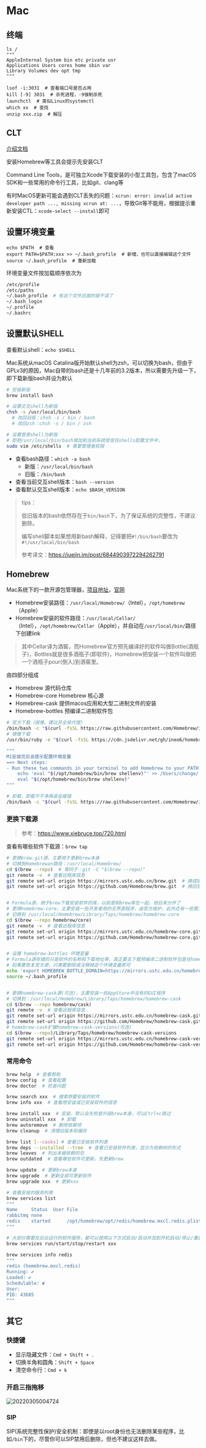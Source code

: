 # Mac

## 终端

```shell
ls /
"""
AppleInternal System bin etc private usr
Applications Users cores home sbin var
Library Volumes dev opt tmp
"""

lsof -i:3031  # 查看端口号是否占用
kill [-9] 3031  # 杀死进程，-9强制杀死
launchctl  # 类似Linux的systemctl
which xx  # 查找
unzip xxx.zip  # 解压
```

## CLT

[介绍文档](https://developer.apple.com/library/archive/technotes/tn2339/_index.html)

安装Homebrew等工具会提示先安装CLT

Command Line Tools，是可独立Xcode下载安装的小型工具包，包含了macOS SDK和一些常用的命令行工具，比如git、clang等

有时MacOS更新可能会遇到CLT丢失的问题：`xcrun: error: invalid active developer path ..., missing xcrun at: ...`，导致Git等不能用，根据提示重新安装CTL：`xcode-select --install`即可

## 设置环境变量

```shell
echo $PATH  # 查看
export PATH=$PATH:xxx >> ~/.bash_profile  # 新增，也可以直接编辑这个文件
source ~/.bash_profile  # 重新加载
```

环境变量文件按加载顺序依次为

```bash
/etc/profile
/etc/paths
~/.bash_profile  # 有这个文件后面的就不读了
~/.bash_login
~/.profile
~/.bashrc
```

## 设置默认SHELL

查看默认shell：`echo $SHELL`

Mac系统从macOS Catalina版开始默认shell为zsh，可以切换为bash，但由于GPLv3的原因，Mac自带的bash还是十几年前的3.2版本，所以需要先升级一下，即下载新版bash并设为默认

```bash
# 安装新版
brew install bash

# 设置交互shell为新版
chsh -s /usr/local/bin/bash
  # 改回旧版：chsh -s / bin / bash
  # 改回zsh：chsh -s / bin / zsh

# 设置登录shell为新版
# 即把/usr/local/bin/bash填加到当前系统受信任shells配置文件中，
sudo vim /etc/shells  # 需要管理者权限
```

- 查看bash路径：`which -a bash`
  - 新版：`/usr/local/bin/bash`
  - 旧版：`/bin/bash`
- 查看当前交互shell版本：`bash --version`
- 查看默认交互shell版本：`echo $BASH_VERSION`

> tips：
>
> 低旧版本的bash依然存在于`bin/bash`下，为了保证系统的完整性，不建议删除。
>
> 编写shell脚本如果想用新bash解释，记得要把`#!/bin/bash`要改为`#!/usr/local/bin/bash`
>
> 参考译文：<https://juejin.im/post/6844903972294262791>

## Homebrew

Mac系统下的一款开源包管理器，[项目地址](https://github.com/Homebrew)，[官网](https://brew.sh)

- Homebrew安装路径：`/usr/local/Homebrew/`（Intel），`/opt/homebrew`（Apple）
- Homebrew安装的软件路径：`/usr/local/Cellar/`（Intel），`/opt/homebrew/Cellar`（Apple），并自动在`/usr/local/bin/`路径下创建link

> 其中Cellar译为酒窖，而Homebrew官方预先编译好的软件叫做Bottle(酒瓶子)，Bottles就是很多酒瓶子(即软件)，Homebrew把安装一个软件叫做把一个酒瓶子pour(倒入)到酒窖里。

由四部分组成

- Homebrew 源代码仓库
- Homebrew-core Homebrew 核心源
- Homebrew-cask 提供macos应用和大型二进制文件的安装
- Homebrew-bottles 预编译二进制软件包

```bash
# 官方下载（很慢，建议开全局代理）
/bin/bash -c "$(curl -fsSL https://raw.githubusercontent.com/Homebrew/install/master/install.sh)"
# 镜像下载
/usr/bin/ruby -e "$(curl -fsSL https://cdn.jsdelivr.net/gh/ineo6/homebrew-install/install)"

"""
M1安装完后会提示配置环境变量
==> Next steps:
- Run these two commands in your terminal to add Homebrew to your PATH:
    echo 'eval "$(/opt/homebrew/bin/brew shellenv)"' >> /Users/chonge/.bash_profile
    eval "$(/opt/homebrew/bin/brew shellenv)"
"""

# 卸载，卸载不干净再装会报错
/bin/bash -c "$(curl -fsSL https://raw.githubusercontent.com/Homebrew/install/HEAD/uninstall.sh)"
```

### 更换下载源

> 参考：<https://www.xiebruce.top/720.html>

查看有哪些软件下载源：`brew tap`

```bash
# 更换brew.git源，主要用于更新brew本身
# 切换到Homebrewan路径：/usr/local/Homebrew/
cd $(brew --repo)  # 等同于：git -C "$(brew --repo)"
git remote -v  # 查看远程库信息
git remote set-url origin https://mirrors.ustc.edu.cn/brew.git  # 换成镜像源
git remote set-url origin https://github.com/Homebrew/brew.git  # 换回官方源


# Formula源，用于brew下载安装软件的库，以前是和brew库在一起，但后来分开了
# 更换homebrew-core，主要安装一些开发者用的无界面程序，由官方维护，此外还有一些第三方维护的库
# 切换到 /usr/local/Homebrew/Library/Taps/homebrew/homebrew-core
cd $(brew --repo homebrew/core)
git remote -v  # 查看远程库信息
git remote set-url origin https://mirrors.ustc.edu.cn/homebrew-core.git  # 换成镜像源
git remote set-url origin https://github.com/Homebrew/homebrew-core.git  # 换回官方源


# 设置 homebrew-bottles 环境变量
# Formula源存储的只是软件的名称和下载地址等，真正要去下载预编译二进制软件包是在homebrew-bottles源
# 如果要恢复官方源，只需要删除或注释掉这个环境变量即可
echo 'export HOMEBREW_BOTTLE_DOMAIN=https://mirrors.ustc.edu.cn/homebrew-bottles' >> ~/.bash_profile
source ~/.bash_profile


# 更换homebrew-cask源(可选)，主要安装一些AppStore中没有的GUI程序
# 切换到：/usr/local/Homebrew/Library/Taps/homebrew/homebrew-cask
cd $(brew --repo homebrew/cask)
git remote -v  # 查看远程库信息
git remote set-url origin https://mirrors.ustc.edu.cn/homebrew-cask.git  # 换成镜像源
git remote set-url origin https://github.com/Homebrew/homebrew-cask.git  # 换回官方源
# homebrew-cask扩展homebrew-cask-versions(可选)
cd $(brew --repo)/Library/Taps/homebrew/homebrew-cask-versions
git remote set-url origin https://mirrors.ustc.edu.cn/homebrew-cask-versions.git  # 换成镜像源
git remote set-url origin https://github.com/Homebrew/homebrew-cask-versions.git  # 换回官方源
```

### 常用命令

```bash
brew help  # 查看帮助
brew config  # 查看配置
brew doctor  # 检查问题
```

```bash
brew search xxx  # 搜索想要安装的软件
brew info xxx  # 查看想安装或已安装软件的信息

brew install xxx  # 安装，默认会先检查升级brew本身，可以Ctrl+c跳过
brew uninstall xxx  # 卸载
brew autoremove  # 删除依赖项
brew cleanup  # 清理旧版本和缓存

brew list [--casks] # 查看已安装软件列表
brew deps --installed --tree  # 查看已安装软件列表，显示为依赖树的形式
brew leaves  # 列出未被依赖的包
brew outdated  # 查看哪些软件可更新，先更新brew

brew update  # 更新brew本身
brew upgrade  # 更新全部可更新软件
brew upgrade xxx  # 更新xxx
```

```bash
# 查看安装的服务列表
brew services list
"""
Name     Status  User File
rabbitmq none         
redis    started      /opt/homebrew/opt/redis/homebrew.mxcl.redis.plist
"""

# 大部分需要在后台运行的软件服务，都可以使用以下方式启动/启动并加到开机启动/停止/重启
brew services run/start/stop/restart xxx

brew services info redis
"""
redis (homebrew.mxcl.redis)
Running: ✔
Loaded: ✔
Schedulable: ✘
User: 
PID: 43685
"""
```

## 其它

### 快捷键

- 显示隐藏文件：`Cmd + Shift + .`
- 切换半角和圆角：`Shift + Space`
- 清空命令行：`Cmd + k`

### 开启三指拖移

![20220305004724](http://image.zuoright.com/20220305004724.png)

### SIP

SIP(系统完整性保护)安全机制：即使是以root身份也无法删除某些程序，比如`/bin`下的，尽管你可以SIP禁用后删除，但也不建议这样去做。
